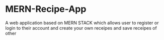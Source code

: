 # MERN-Recipe-App
A web application based on MERN STACK which allows user to register or login to their account and create your own receipes and save receipes of other
